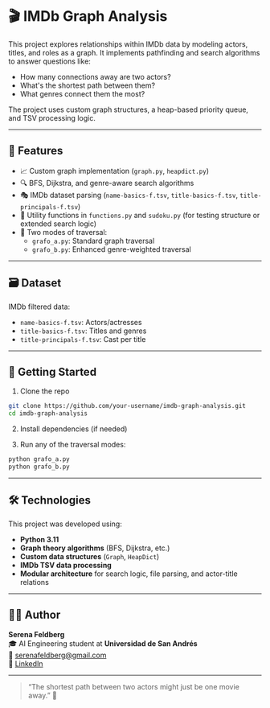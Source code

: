 # 🎬 IMDb Graph Analysis

This project explores relationships within IMDb data by modeling actors, titles, and roles as a graph. It implements pathfinding and search algorithms to answer questions like:

- How many connections away are two actors?
- What's the shortest path between them?
- What genres connect them the most?

The project uses custom graph structures, a heap-based priority queue, and TSV processing logic.

---

## 🧠 Features

- 📈 Custom graph implementation (`graph.py`, `heapdict.py`)
- 🔍 BFS, Dijkstra, and genre-aware search algorithms
- 🎭 IMDb dataset parsing (`name-basics-f.tsv`, `title-basics-f.tsv`, `title-principals-f.tsv`)
- 🧩 Utility functions in `functions.py` and `sudoku.py` (for testing structure or extended search logic)
- 🔧 Two modes of traversal:
  - `grafo_a.py`: Standard graph traversal
  - `grafo_b.py`: Enhanced genre-weighted traversal

---

## 🗃️ Dataset

IMDb filtered data:
- `name-basics-f.tsv`: Actors/actresses
- `title-basics-f.tsv`: Titles and genres
- `title-principals-f.tsv`: Cast per title

---

## 🚀 Getting Started

1. Clone the repo  
```bash
git clone https://github.com/your-username/imdb-graph-analysis.git
cd imdb-graph-analysis
```
2. Install dependencies (if needed)

3. Run any of the traversal modes:
```bash
python grafo_a.py
python grafo_b.py
```
---

## 🛠️ Technologies

This project was developed using:

- **Python 3.11**
- **Graph theory algorithms** (BFS, Dijkstra, etc.)
- **Custom data structures** (`Graph`, `HeapDict`)
- **IMDb TSV data processing**
- **Modular architecture** for search logic, file parsing, and actor-title relations

---

## 👩‍💻 Author

**Serena Feldberg**  
🎓 AI Engineering student at **Universidad de San Andrés**  
📧 [serenafeldberg@gmail.com](mailto:serenafeldberg@gmail.com)  
🔗 [LinkedIn](https://www.linkedin.com/in/serena-feldberg-8901201b6/)

---

> “The shortest path between two actors might just be one movie away.” 🎥
